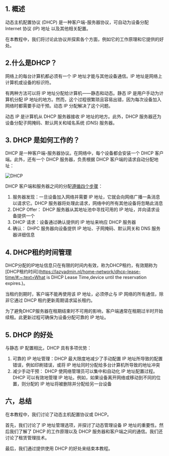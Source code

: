 ## 1. 概述

动态主机配置协议 (DHCP) 是一种客户端-服务器协议，可自动为设备分配 Internet 协议 (IP) 地址 以及其他相关配置。

在本教程中，我们将讨论此协议并探索各个方面，例如它的工作原理和它提供的好处。

## 2.什么是DHCP？

网络上的每台计算机都必须有一个 IP 地址才能与其他设备通信。IP 地址是网络上计算机或设备的标识符。

有两种方法可以将 IP 地址分配给计算机——静态和动态。静态 IP 是用户手动为计算机分配 IP 地址的地方。然而，这个过程很繁琐且容易出错，因为每次设备加入网络时都需要手动干预。动态 IP 分配解决了这个问题。

动态 IP 是计算机从 DHCP 服务器接收 IP 地址的地方。此外，DHCP 服务器还为设备分配子网掩码、默认网关和域名系统 (DNS) 服务器。

## 3. DHCP 是如何工作的？

DHCP 是一种客户端-服务器协议。在网络中，每个设备都会安装一个 DHCP 客户端。此外，还有一个 DHCP 服务器，负责根据 DHCP 客户端的请求自动分配地址：

![DHCP](https://www.baeldung.com/wp-content/uploads/sites/4/2020/07/DHCP.png)

DHCP 客户端和服务器之间的分配[遵循四个步骤](https://www.thegeekstuff.com/2013/03/dhcp-basics/)：

1.  服务器发现：一旦设备加入网络并需要 IP 地址，它就会向网络广播一条消息以请求它。DHCP 服务器将处理此请求，网络中的所有其他设备将忽略此消息
2.  DHCP Offer： DHCP 服务器从其地址池中寻找可用的 IP 地址，并向请求设备提供一个
3.  DHCP 请求：设备通过确认提供的 IP 地址来响应 DHCP 服务器
4.  确认： DHPC 服务器向设备提供 IP 地址、子网掩码、默认网关和 DNS 服务器详细信息

## 4. DHCP租约时间管理

DHCP分配的IP地址信息只在有限的时间内有效，称为DHCP租约，有效期称为[DHCP租约时间](https://lazyadmin.nl/home-network/dhcp-lease-time/#:~:text=What is DHCP Lease Time,device until the reservation expires.)。

当租约到期时，客户端不能再使用该 IP 地址，必须停止与 IP 网络的所有通信，除非它通过 DHCP 租约更新周期请求延长租约。

为了避免DHCP服务器在租期结束时不可用的影响，客户端通常在租期过半时开始续租。此更新过程可确保为设备分配可靠的 IP 地址。

## 5. DHCP 的好处

与静态 IP 配置相比，DHCP 具有多项优势：

1.  可靠的 IP 地址管理：DHCP 最大限度地减少了手动配置 IP 地址所导致的配置错误，例如印刷错误，或将 IP 地址同时分配给多台计算机所导致的地址冲突
2.  减少手动干预： DHCP 使网络管理员可以集中和自动化 IP 地址配置过程。DHCP 可以有效地管理 IP 地址。例如，如果设备离开网络或移动到不同的位置，则分配的 IP 地址将被删除并分配给另一台设备

## 六，总结

在本教程中，我们讨论了动态主机配置协议或 DHCP。

首先，我们讨论了 IP 地址管理选项，并探讨了动态管理设备 IP 地址的重要性。然后我们了解了 DHCP 的工作原理以及 DHCP 服务器和客户端之间的通信。我们还讨论了租赁管理技术。

最后，我们通过提供使用 DHCP 的好处来结束本教程。